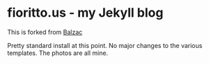 # fioritto.us - my Jekyll blog

This is forked from [Balzac](http://github.com/coletownsend/balzac-for-jekyll/)

Pretty standard install at this point. No major changes to the various templates. The photos are all mine.